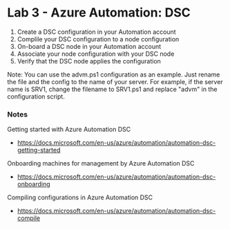 # Lab 3 - Azure Automation: DSC

1. Create a DSC configuration in your Automation account
2. Complile your DSC configuration to a node configuration
3. On-board a DSC node in your Automation account
4. Associate your node configuration with your DSC node
5. Verify that the DSC node applies the configuration

Note: You can use the advm.ps1 configuration as an example. Just rename the file and the config to the name of your server. For example, if the server name is SRV1, change the filename to SRV1.ps1 and replace "advm" in the configuration script.

### Notes

Getting started with Azure Automation DSC
* https://docs.microsoft.com/en-us/azure/automation/automation-dsc-getting-started

Onboarding machines for management by Azure Automation DSC
* https://docs.microsoft.com/en-us/azure/automation/automation-dsc-onboarding

Compiling configurations in Azure Automation DSC
* https://docs.microsoft.com/en-us/azure/automation/automation-dsc-compile
